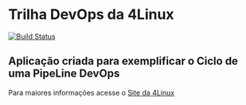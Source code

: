 # Trilha DevOps da 4Linux

<!-- Altere a Flag abaixo com sua URL do Travis -->
[![Build Status](https://travis-ci.com/victordantasdasilva/DevOpsLab-HelloWorld.svg?branch=master)](https://travis-ci.com/victordantasdasilva/DevOpsLab-HelloWorld)

## Aplicação criada para exemplificar o Ciclo de uma PipeLine DevOps


Para maiores informações acesse o [Site da 4Linux](https://www.4linux.com.br/cursos/devops)
